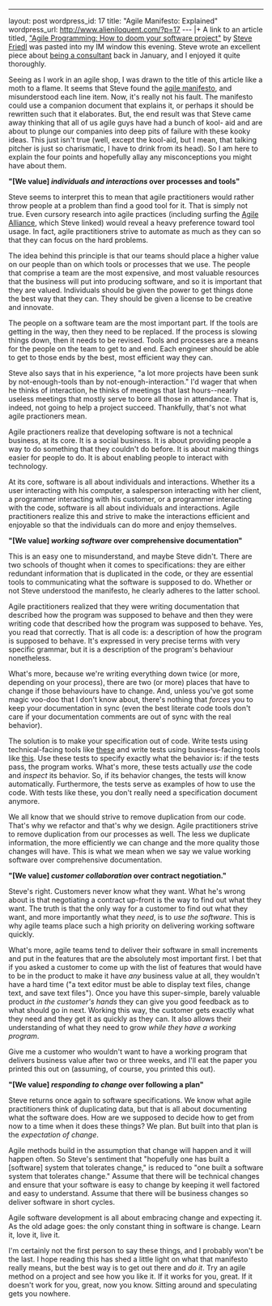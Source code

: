 --- 
layout: post
wordpress_id: 17
title: "Agile Manifesto: Explained"
wordpress_url: http://www.alieniloquent.com/?p=17
--- |+
A link to an article titled, ["Agile Programming: How to doom your software
project"][1] by [Steve Friedl][2] was pasted into my IM window this evening.
Steve wrote an excellent piece about [being a consultant][3] back in January,
and I enjoyed it quite thoroughly.

Seeing as I work in an agile shop, I was drawn to the title of this article
like a moth to a flame. It seems that Steve found the [agile manifesto][4],
and misunderstood each line item. Now, it's really not his fault. The
manifesto could use a companion document that explains it, or perhaps it
should be rewritten such that it elaborates. But, the end result was that
Steve came away thinking that all of us agile guys have had a bunch of kool-
aid and are about to plunge our companies into deep pits of failure with these
kooky ideas. This just isn't true (well, except the kool-aid, but I mean, that
talking pitcher is just so charismatic, I have to drink from its head). So I
am here to explain the four points and hopefully allay any misconceptions you
might have about them.

**"\[We value\] _individuals and interactions_ over processes and tools"**


Steve seems to interpret this to mean that agile practitioners would rather
throw people at a problem than find a good tool for it. That is simply not
true. Even cursory research into agile practices (including surfing the [Agile
Alliance][5], which Steve linked) would reveal a heavy preference toward tool
usage. In fact, agile practitioners strive to automate as much as they can so
that they can focus on the hard problems.

The idea behind this principle is that our teams should place a higher value
on our people than on which tools or processes that we use. The people that
comprise a team are the most expensive, and most valuable resources that the
business will put into producing software, and so it is important that they
are valued. Individuals should be given the power to get things done the best
way that they can. They should be given a license to be creative and innovate.

The people on a software team are the most important part. If the tools are
getting in the way, then they need to be replaced. If the process is slowing
things down, then it needs to be revised. Tools and processes are a means for
the people on the team to get to and end. Each engineer should be able to get
to those ends by the best, most efficient way they can.

Steve also says that in his experience, "a lot more projects have been sunk by
not-enough-tools than by not-enough-interaction." I'd wager that when he
thinks of interaction, he thinks of meetings that last hours--nearly useless
meetings that mostly serve to bore all those in attendance. That is, indeed,
not going to help a project succeed. Thankfully, that's not what agile
practioners mean.

Agile practioners realize that developing software is not a technical
business, at its core. It is a social business. It is about providing people a
way to do something that they couldn't do before. It is about making things
easier for people to do. It is about enabling people to interact with
technology.

At its core, software is all about individuals and interactions. Whether its a
user interacting with his computer, a salesperson interacting with her client,
a programmer interacting with his customer, or a programmer interacting with
the code, software is all about individuals and interactions. Agile
practitioners realize this and strive to make the interactions efficient and
enjoyable so that the individuals can do more and enjoy themselves.

**"\[We value\] _working software_ over comprehensive documentation"**


This is an easy one to misunderstand, and maybe Steve didn't. There are two
schools of thought when it comes to specifications: they are either redundant
information that is duplicated in the code, or they are essential tools to
communicating what the software is supposed to do. Whether or not Steve
understood the manifesto, he clearly adheres to the latter school.

Agile practitioners realized that they were writing documentation that
described how the program was supposed to behave and then they were writing
code that described how the program was supposed to behave. Yes, you read that
correctly. That is all code is: a description of how the program is supposed
to behave. It's expressed in very precise terms with very specific grammar,
but it is a description of the program's behaviour nonetheless.

What's more, because we're writing everything down twice (or more, depending
on your process), there are two (or more) places that have to change if those
behaviours have to change. And, unless you've got some magic voo-doo that I
don't know about, there's nothing that _forces_ you to keep your documentation
in sync (even the best literate code tools don't care if your documentation
comments are out of sync with the real behavior).

The solution is to make your specification out of code. Write tests using
technical-facing tools like [these][6] and write tests using business-facing
tools like [this][7]. Use these tests to specify exactly what the behavior is:
if the tests pass, the program works. What's more, these tests actually _use_
the code and _inspect_ its behavior. So, if its behavior changes, the tests
will know automatically. Furthermore, the tests serve as examples of how to
use the code. With tests like these, you don't really need a specification
document anymore.

We all know that we should strive to remove duplication from our code. That's
why we refactor and that's why we design. Agile practitioners strive to remove
duplication from our processes as well. The less we duplicate information, the
more efficiently we can change and the more quality those changes will have.
This is what we mean when we say we value working software over comprehensive
documentation.

**"\[We value\] _customer collaboration_ over contract negotiation."**


Steve's right. Customers never know what they want. What he's wrong about is
that negotiating a contract up-front is the way to find out what they want.
The truth is that the only way for a customer to find out what they want, and
more importantly what they _need_, is to _use the software_. This is why agile
teams place such a high priority on delivering working software quickly.

What's more, agile teams tend to deliver their software in small increments
and put in the features that are the absolutely most important first. I bet
that if you asked a customer to come up with the list of features that would
have to be in the product to make it have _any_ business value at all, they
wouldn't have a hard time ("a text editor must be able to display text files,
change text, and save text files"). Once you have this super-simple, barely
valuable product _in the customer's hands_ they can give you good feedback as
to what should go in next. Working this way, the customer gets exactly what
they need and they get it as quickly as they can. It also allows their
understanding of what they need to grow _while they have a working program_.

Give me a customer who wouldn't want to have a working program that delivers
business value after two or three weeks, and I'll eat the paper you printed
this out on (assuming, of course, you printed this out).

**"\[We value\] _responding to change_ over following a plan"**


Steve returns once again to software specifications. We know what agile
practitioners think of duplicating data, but that is all about documenting
what the software does. How are we supposed to decide how to get from now to a
time when it does these things? We plan. But built into that plan is the
_expectation of change_.

Agile methods build in the assumption that change will happen and it will
happen often. So Steve's sentiment that "hopefully one has built a \[software\]
system that tolerates change," is reduced to "one built a software system that
tolerates change." Assume that there will be technical changes and ensure that
your software is easy to change by keeping it well factored and easy to
understand. Assume that there will be business changes so deliver software in
short cycles.

Agile software development is all about embracing change and expecting it. As
the old adage goes: the only constant thing in software is change. Learn it,
love it, live it.


I'm certainly not the first person to say these things, and I probably won't
be the last. I hope reading this has shed a little light on what that
manifesto really means, but the best way is to get out there and _do it_. Try
an agile method on a project and see how you like it. If it works for you,
great. If it doesn't work for you, great, now you know. Sitting around and
speculating gets you nowhere.

   [1]: http://www.unixwiz.net/archives/2005/07/agile_programmi_1.html

   [2]: http://www.unixwiz.net/blog/

   [3]: http://www.unixwiz.net/techtips/be-consultant.html

   [4]: http://www.agilemanifesto.org/

   [5]: http://www.agilealliance.com/home

   [6]: http://c2.com/cgi/wiki?TestingFramework

   [7]: http://fit.c2.com/

